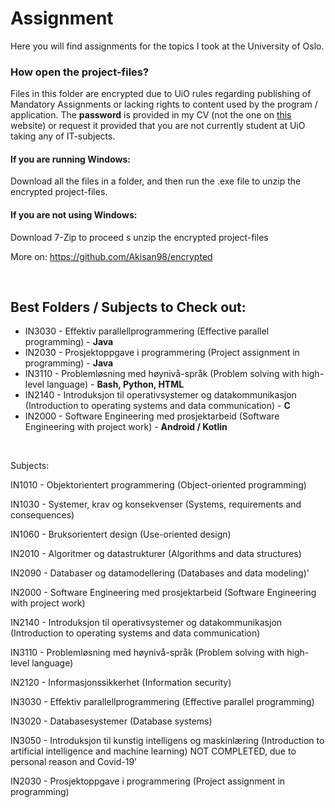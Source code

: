 # Assignment 

Here you will find assignments for the topics I took at the University of Oslo.

### How open the project-files?

Files in this folder are encrypted due to UiO rules regarding publishing of Mandatory Assignments or lacking rights to content used by the program / application. The **password** is provided in my CV (not the one on [this](https://www.akisan.ml/) website) or request it provided that you are not currently student at UiO taking any of IT-subjects. 

#### If you are running Windows:

Download all the files in a folder, and then run the .exe file to unzip the encrypted project-files.

#### If you are not using Windows:

Download 7-Zip to proceed s unzip the encrypted project-files

More on: https://github.com/Akisan98/encrypted

<br>

## Best Folders / Subjects to Check out:

- IN3030 - Effektiv parallellprogrammering (Effective parallel programming) - **Java**
- IN2030 - Prosjektoppgave i programmering (Project assignment in programming) - **Java**
- IN3110 - Problemløsning med høynivå-språk (Problem solving with high-level language) - **Bash, Python, HTML**
- IN2140 - Introduksjon til operativsystemer og datakommunikasjon (Introduction to operating systems and data communication) - **C**
- IN2000 - Software Engineering med prosjektarbeid (Software Engineering with project work) - **Android / Kotlin**

<br>

Subjects:

IN1010 - Objektorientert programmering (Object-oriented programming)

IN1030 - Systemer, krav og konsekvenser (Systems, requirements and consequences)

IN1060 - Bruksorientert design (Use-oriented design)

IN2010 - Algoritmer og datastrukturer (Algorithms and data structures)

IN2090 - Databaser og datamodellering (Databases and data modeling)'

IN2000 - Software Engineering med prosjektarbeid (Software Engineering with project work)

IN2140 - Introduksjon til operativsystemer og datakommunikasjon (Introduction to operating systems and data communication)

IN3110 - Problemløsning med høynivå-språk (Problem solving with high-level language)

IN2120 - Informasjonssikkerhet (Information security)

IN3030 - Effektiv parallellprogrammering (Effective parallel programming)

IN3020 - Databasesystemer (Database systems)

IN3050 - Introduksjon til kunstig intelligens og maskinlæring (Introduction to artificial intelligence and machine learning) NOT COMPLETED, due to personal reason and Covid-19'

IN2030 - Prosjektoppgave i programmering (Project assignment in programming)